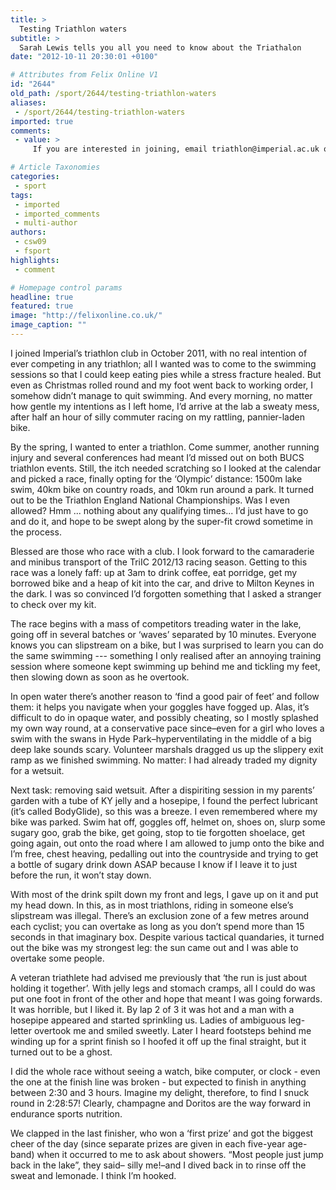 ```yaml
---
title: >
  Testing Triathlon waters
subtitle: >
  Sarah Lewis tells you all you need to know about the Triathalon
date: "2012-10-11 20:30:01 +0100"

# Attributes from Felix Online V1
id: "2644"
old_path: /sport/2644/testing-triathlon-waters
aliases:
 - /sport/2644/testing-triathlon-waters
imported: true
comments:
 - value: >
     If you are interested in joining, email triathlon@imperial.ac.uk or visit our website at http://dougal.union.ic.ac.uk/acc/triathlon/,bfQue es lo que te mueve a participar en el Half-Challenge Maresme?Despues de preedr 50 kg, iniciarme el las maratones, aprender a nadar sin aletas y empezar con la bici de mi nif1o, he empezado a prepararme para correr LA MAS GRANDE y cual sereda la mejor si no volver a mi tierra, vivo en Granada pero soc Db4Arenys de Mar y quiero estrenar mi bici nueva por todo lo alto, espero tener una plaza para mi, para demostrarme a mi mismo que estoy preparado para este reto, desde que hice el Triathlon de Motril, que me mueve? el orgullo, la superacion, la competicif3n, el reto, quizas, todo un poco.Saludos. Miguel Gonze1lez Pascual.

# Article Taxonomies
categories:
 - sport
tags:
 - imported
 - imported_comments
 - multi-author
authors:
 - csw09
 - fsport
highlights:
 - comment

# Homepage control params
headline: true
featured: true
image: "http://felixonline.co.uk/"
image_caption: ""
---
```


I joined Imperial’s triathlon club in October 2011, with no real intention of ever competing in any triathlon; all I wanted was to come to the swimming sessions so that I could keep eating pies while a stress fracture healed. But even as Christmas rolled round and my foot went back to working order, I somehow didn’t manage to quit swimming. And every morning, no matter how gentle my intentions as I left home, I’d arrive at the lab a sweaty mess, after half an hour of silly commuter racing on my rattling, pannier-laden bike.

By the spring, I wanted to enter a triathlon. Come summer, another running injury and several conferences had meant I’d missed out on both BUCS triathlon events. Still, the itch needed scratching so I looked at the calendar and picked a race, finally opting for the ‘Olympic’ distance: 1500m lake swim, 40km bike on country roads, and 10km run around a park. It turned out to be the Triathlon England National Championships. Was I even allowed? Hmm ... nothing about any qualifying times... I’d just have to go and do it, and hope to be swept along by the super-fit crowd sometime in the process.

Blessed are those who race with a club. I look forward to the camaraderie and minibus transport of the TriIC 2012/13 racing season. Getting to this race was a lonely faff: up at 3am to drink coffee, eat porridge, get my borrowed bike and a heap of kit into the car, and drive to Milton Keynes in the dark. I was so convinced I’d forgotten something that I asked a stranger to check over my kit.

The race begins with a mass of competitors treading water in the lake, going off in several batches or ‘waves’ separated by 10 minutes. Everyone knows you can slipstream on a bike, but I was surprised to learn you can do the same swimming --- something I only realised after an annoying training session where someone kept swimming up behind me and tickling my feet, then slowing down as soon as he overtook.

In open water there’s another reason to ‘find a good pair of feet’ and follow them: it helps you navigate when your goggles have fogged up. Alas, it’s difficult to do in opaque water, and possibly cheating, so I mostly splashed my own way round, at a conservative pace since–even for a girl who loves a swim with the swans in Hyde Park–hyperventilating in the middle of a big deep lake sounds scary. Volunteer marshals dragged us up the slippery exit ramp as we finished swimming. No matter: I had already traded my dignity for a wetsuit.

Next task: removing said wetsuit. After a dispiriting session in my parents’ garden with a tube of KY jelly and a hosepipe, I found the perfect lubricant (it’s called BodyGlide), so this was a breeze. I even remembered where my bike was parked. Swim hat off, goggles off, helmet on, shoes on, slurp some sugary goo, grab the bike, get going, stop to tie forgotten shoelace, get going again, out onto the road where I am allowed to jump onto the bike and I’m free, chest heaving, pedalling out into the countryside and trying to get a bottle of sugary drink down ASAP because I know if I leave it to just before the run, it won’t stay down.

With most of the drink spilt down my front and legs, I gave up on it and put my head down. In this, as in most triathlons, riding in someone else’s slipstream was illegal. There’s an exclusion zone of a few metres around each cyclist; you can overtake as long as you don’t spend more than 15 seconds in that imaginary box. Despite various tactical quandaries, it turned out the bike was my strongest leg: the sun came out and I was able to overtake some people.

A veteran triathlete had advised me previously that ‘the run is just about holding it together’. With jelly legs and stomach cramps, all I could do was put one foot in front of the other and hope that meant I was going forwards. It was horrible, but I liked it. By lap 2 of 3 it was hot and a man with a hosepipe appeared and started sprinkling us. Ladies of ambiguous leg-letter overtook me and smiled sweetly. Later I heard footsteps behind me winding up for a sprint finish so I hoofed it off up the final straight, but it turned out to be a ghost.

I did the whole race without seeing a watch, bike computer, or clock - even the one at the finish line was broken - but expected to finish in anything between 2:30 and 3 hours. Imagine my delight, therefore, to find I snuck round in 2:28:57! Clearly, champagne and Doritos are the way forward in endurance sports nutrition.

We clapped in the last finisher, who won a ‘first prize’ and got the biggest cheer of the day (since separate prizes are given in each five-year age-band) when it occurred to me to ask about showers. “Most people just jump back in the lake”, they said– silly me!–and I dived back in to rinse off the sweat and lemonade. I think I’m hooked.
